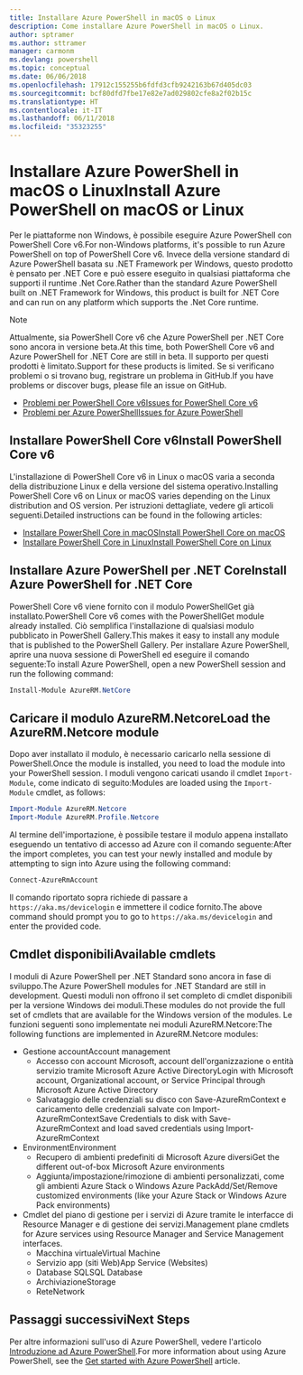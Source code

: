 ```yaml
---
title: Installare Azure PowerShell in macOS o Linux
description: Come installare Azure PowerShell in macOS o Linux.
author: sptramer
ms.author: sttramer
manager: carmonm
ms.devlang: powershell
ms.topic: conceptual
ms.date: 06/06/2018
ms.openlocfilehash: 17912c155255b6fdfd3cfb9242163b67d405dc03
ms.sourcegitcommit: bcf80dfd7fbe17e82e7ad029802cfe8a2f02b15c
ms.translationtype: HT
ms.contentlocale: it-IT
ms.lasthandoff: 06/11/2018
ms.locfileid: "35323255"
---
```

# <a name="install-azure-powershell-on-macos-or-linux"></a><span data-ttu-id="532ff-103">Installare Azure PowerShell in macOS o Linux</span><span class="sxs-lookup"><span data-stu-id="532ff-103">Install Azure PowerShell on macOS or Linux</span></span>

<span data-ttu-id="532ff-104">Per le piattaforme non Windows, è possibile eseguire Azure PowerShell con PowerShell Core v6.</span><span class="sxs-lookup"><span data-stu-id="532ff-104">For non-Windows platforms, it's possible to run Azure PowerShell on top of PowerShell Core v6.</span></span> <span data-ttu-id="532ff-105">Invece della versione standard di Azure PowerShell basata su .NET Framework per Windows, questo prodotto è pensato per .NET Core e può essere eseguito in qualsiasi piattaforma che supporti il runtime .Net Core.</span><span class="sxs-lookup"><span data-stu-id="532ff-105">Rather than the standard Azure PowerShell built on .NET Framework for Windows, this product is built for .NET Core and can run on any platform which supports the .Net Core runtime.</span></span>

> [!NOTE]
> <span data-ttu-id="532ff-106">Attualmente, sia PowerShell Core v6 che Azure PowerShell per .NET Core sono ancora in versione beta.</span><span class="sxs-lookup"><span data-stu-id="532ff-106">At this time, both PowerShell Core v6 and Azure PowerShell for .NET Core are still in beta.</span></span>
> <span data-ttu-id="532ff-107">Il supporto per questi prodotti è limitato.</span><span class="sxs-lookup"><span data-stu-id="532ff-107">Support for these products is limited.</span></span> <span data-ttu-id="532ff-108">Se si verificano problemi o si trovano bug, registrare un problema in GitHub.</span><span class="sxs-lookup"><span data-stu-id="532ff-108">If you have problems or discover bugs, please file an issue on GitHub.</span></span>
>
> * [<span data-ttu-id="532ff-109">Problemi per PowerShell Core v6</span><span class="sxs-lookup"><span data-stu-id="532ff-109">Issues for PowerShell Core v6</span></span>](https://github.com/PowerShell/PowerShell/issues)
> * [<span data-ttu-id="532ff-110">Problemi per Azure PowerShell</span><span class="sxs-lookup"><span data-stu-id="532ff-110">Issues for Azure PowerShell</span></span>](https://github.com/azure/azure-docs-powershell/issues)

## <a name="install-powershell-core-v6"></a><span data-ttu-id="532ff-111">Installare PowerShell Core v6</span><span class="sxs-lookup"><span data-stu-id="532ff-111">Install PowerShell Core v6</span></span>

<span data-ttu-id="532ff-112">L'installazione di PowerShell Core v6 in Linux o macOS varia a seconda della distribuzione Linux e della versione del sistema operativo.</span><span class="sxs-lookup"><span data-stu-id="532ff-112">Installing PowerShell Core v6 on Linux or macOS varies depending on the Linux distribution and OS version.</span></span>
<span data-ttu-id="532ff-113">Per istruzioni dettagliate, vedere gli articoli seguenti.</span><span class="sxs-lookup"><span data-stu-id="532ff-113">Detailed instructions can be found in the following articles:</span></span>

- [<span data-ttu-id="532ff-114">Installare PowerShell Core in macOS</span><span class="sxs-lookup"><span data-stu-id="532ff-114">Install PowerShell Core on macOS</span></span>](/powershell/scripting/setup/installing-powershell-core-on-macos)
- [<span data-ttu-id="532ff-115">Installare PowerShell Core in Linux</span><span class="sxs-lookup"><span data-stu-id="532ff-115">Install PowerShell Core on Linux</span></span>](/powershell/scripting/setup/installing-powershell-core-on-linux)

## <a name="install-azure-powershell-for-net-core"></a><span data-ttu-id="532ff-116">Installare Azure PowerShell per .NET Core</span><span class="sxs-lookup"><span data-stu-id="532ff-116">Install Azure PowerShell for .NET Core</span></span>

<span data-ttu-id="532ff-117">PowerShell Core v6 viene fornito con il modulo PowerShellGet già installato.</span><span class="sxs-lookup"><span data-stu-id="532ff-117">PowerShell Core v6 comes with the PowerShellGet module already installed.</span></span> <span data-ttu-id="532ff-118">Ciò semplifica l'installazione di qualsiasi modulo pubblicato in PowerShell Gallery.</span><span class="sxs-lookup"><span data-stu-id="532ff-118">This makes it easy to install any module that is published to the PowerShell Gallery.</span></span> <span data-ttu-id="532ff-119">Per installare Azure PowerShell, aprire una nuova sessione di PowerShell ed eseguire il comando seguente:</span><span class="sxs-lookup"><span data-stu-id="532ff-119">To install Azure PowerShell, open a new PowerShell session and run the following command:</span></span>

```powershell
Install-Module AzureRM.NetCore
```

## <a name="load-the-azurermnetcore-module"></a><span data-ttu-id="532ff-120">Caricare il modulo AzureRM.Netcore</span><span class="sxs-lookup"><span data-stu-id="532ff-120">Load the AzureRM.Netcore module</span></span>

<span data-ttu-id="532ff-121">Dopo aver installato il modulo, è necessario caricarlo nella sessione di PowerShell.</span><span class="sxs-lookup"><span data-stu-id="532ff-121">Once the module is installed, you need to load the module into your PowerShell session.</span></span> <span data-ttu-id="532ff-122">I moduli vengono caricati usando il cmdlet `Import-Module`, come indicato di seguito:</span><span class="sxs-lookup"><span data-stu-id="532ff-122">Modules are loaded using the `Import-Module` cmdlet, as follows:</span></span>

```powershell
Import-Module AzureRM.Netcore
Import-Module AzureRM.Profile.Netcore
```

<span data-ttu-id="532ff-123">Al termine dell'importazione, è possibile testare il modulo appena installato eseguendo un tentativo di accesso ad Azure con il comando seguente:</span><span class="sxs-lookup"><span data-stu-id="532ff-123">After the import completes, you can test your newly installed and module by attempting to sign into Azure using the following command:</span></span>

```powershell
Connect-AzureRmAccount
```

<span data-ttu-id="532ff-124">Il comando riportato sopra richiede di passare a `https://aka.ms/devicelogin` e immettere il codice fornito.</span><span class="sxs-lookup"><span data-stu-id="532ff-124">The above command should prompt you to go to `https://aka.ms/devicelogin` and enter the provided code.</span></span>

## <a name="available-cmdlets"></a><span data-ttu-id="532ff-125">Cmdlet disponibili</span><span class="sxs-lookup"><span data-stu-id="532ff-125">Available cmdlets</span></span>

<span data-ttu-id="532ff-126">I moduli di Azure PowerShell per .NET Standard sono ancora in fase di sviluppo.</span><span class="sxs-lookup"><span data-stu-id="532ff-126">The Azure PowerShell modules for .NET Standard are still in development.</span></span> <span data-ttu-id="532ff-127">Questi moduli non offrono il set completo di cmdlet disponibili per la versione Windows dei moduli.</span><span class="sxs-lookup"><span data-stu-id="532ff-127">These modules do not provide the full set of cmdlets that are available for the Windows version of the modules.</span></span> <span data-ttu-id="532ff-128">Le funzioni seguenti sono implementate nei moduli AzureRM.Netcore:</span><span class="sxs-lookup"><span data-stu-id="532ff-128">The following functions are implemented in AzureRM.Netcore modules:</span></span>

* <span data-ttu-id="532ff-129">Gestione account</span><span class="sxs-lookup"><span data-stu-id="532ff-129">Account management</span></span>
  - <span data-ttu-id="532ff-130">Accesso con account Microsoft, account dell'organizzazione o entità servizio tramite Microsoft Azure Active Directory</span><span class="sxs-lookup"><span data-stu-id="532ff-130">Login with Microsoft account, Organizational account, or Service Principal through Microsoft Azure Active Directory</span></span>
  - <span data-ttu-id="532ff-131">Salvataggio delle credenziali su disco con Save-AzureRmContext e caricamento delle credenziali salvate con Import-AzureRmContext</span><span class="sxs-lookup"><span data-stu-id="532ff-131">Save Credentials to disk with Save-AzureRmContext and load saved credentials using Import-AzureRmContext</span></span>
* <span data-ttu-id="532ff-132">Environment</span><span class="sxs-lookup"><span data-stu-id="532ff-132">Environment</span></span>
  - <span data-ttu-id="532ff-133">Recupero di ambienti predefiniti di Microsoft Azure diversi</span><span class="sxs-lookup"><span data-stu-id="532ff-133">Get the different out-of-box Microsoft Azure environments</span></span>
  - <span data-ttu-id="532ff-134">Aggiunta/impostazione/rimozione di ambienti personalizzati, come gli ambienti Azure Stack o Windows Azure Pack</span><span class="sxs-lookup"><span data-stu-id="532ff-134">Add/Set/Remove customized environments (like your Azure Stack or Windows Azure Pack environments)</span></span>
* <span data-ttu-id="532ff-135">Cmdlet del piano di gestione per i servizi di Azure tramite le interfacce di Resource Manager e di gestione dei servizi.</span><span class="sxs-lookup"><span data-stu-id="532ff-135">Management plane cmdlets for Azure services using Resource Manager and Service Management interfaces.</span></span>
  - <span data-ttu-id="532ff-136">Macchina virtuale</span><span class="sxs-lookup"><span data-stu-id="532ff-136">Virtual Machine</span></span>
  - <span data-ttu-id="532ff-137">Servizio app (siti Web)</span><span class="sxs-lookup"><span data-stu-id="532ff-137">App Service (Websites)</span></span>
  - <span data-ttu-id="532ff-138">Database SQL</span><span class="sxs-lookup"><span data-stu-id="532ff-138">SQL Database</span></span>
  - <span data-ttu-id="532ff-139">Archiviazione</span><span class="sxs-lookup"><span data-stu-id="532ff-139">Storage</span></span>
  - <span data-ttu-id="532ff-140">Rete</span><span class="sxs-lookup"><span data-stu-id="532ff-140">Network</span></span>

## <a name="next-steps"></a><span data-ttu-id="532ff-141">Passaggi successivi</span><span class="sxs-lookup"><span data-stu-id="532ff-141">Next Steps</span></span>

<span data-ttu-id="532ff-142">Per altre informazioni sull'uso di Azure PowerShell, vedere l'articolo [Introduzione ad Azure PowerShell](get-started-azureps.md).</span><span class="sxs-lookup"><span data-stu-id="532ff-142">For more information about using Azure PowerShell, see the [Get started with Azure PowerShell](get-started-azureps.md) article.</span></span>
